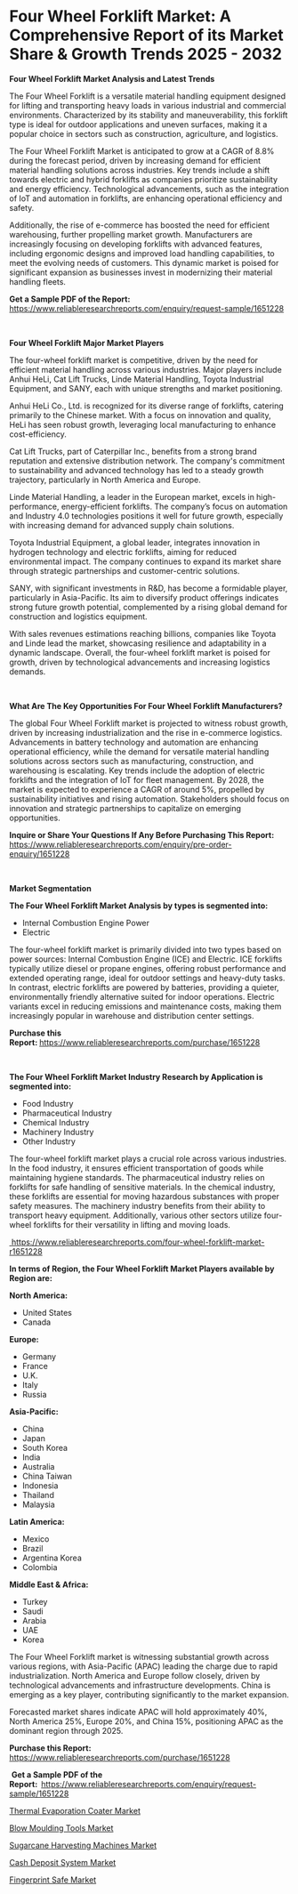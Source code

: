 <p><h1>Four Wheel Forklift Market: A Comprehensive Report of its Market Share & Growth Trends 2025 - 2032</h1></p><p><strong>Four Wheel Forklift Market Analysis and Latest Trends</strong></p>
<p><p>The Four Wheel Forklift is a versatile material handling equipment designed for lifting and transporting heavy loads in various industrial and commercial environments. Characterized by its stability and maneuverability, this forklift type is ideal for outdoor applications and uneven surfaces, making it a popular choice in sectors such as construction, agriculture, and logistics.</p><p>The Four Wheel Forklift Market is anticipated to grow at a CAGR of 8.8% during the forecast period, driven by increasing demand for efficient material handling solutions across industries. Key trends include a shift towards electric and hybrid forklifts as companies prioritize sustainability and energy efficiency. Technological advancements, such as the integration of IoT and automation in forklifts, are enhancing operational efficiency and safety. </p><p>Additionally, the rise of e-commerce has boosted the need for efficient warehousing, further propelling market growth. Manufacturers are increasingly focusing on developing forklifts with advanced features, including ergonomic designs and improved load handling capabilities, to meet the evolving needs of customers. This dynamic market is poised for significant expansion as businesses invest in modernizing their material handling fleets.</p></p>
<p><strong>Get a Sample PDF of the Report:&nbsp;</strong> <a href="https://www.reliableresearchreports.com/enquiry/request-sample/1651228?utm_campaign=102&utm_medium=2&utm_source=Github&utm_content=ia&utm_term=17022025&utm_id=four-wheel-forklift">https://www.reliableresearchreports.com/enquiry/request-sample/1651228</a></p>
<p>&nbsp;</p>
<p><strong>Four Wheel Forklift Major Market Players</strong></p>
<p><p>The four-wheel forklift market is competitive, driven by the need for efficient material handling across various industries. Major players include Anhui HeLi, Cat Lift Trucks, Linde Material Handling, Toyota Industrial Equipment, and SANY, each with unique strengths and market positioning.</p><p>Anhui HeLi Co., Ltd. is recognized for its diverse range of forklifts, catering primarily to the Chinese market. With a focus on innovation and quality, HeLi has seen robust growth, leveraging local manufacturing to enhance cost-efficiency.</p><p>Cat Lift Trucks, part of Caterpillar Inc., benefits from a strong brand reputation and extensive distribution network. The company's commitment to sustainability and advanced technology has led to a steady growth trajectory, particularly in North America and Europe. </p><p>Linde Material Handling, a leader in the European market, excels in high-performance, energy-efficient forklifts. The company’s focus on automation and Industry 4.0 technologies positions it well for future growth, especially with increasing demand for advanced supply chain solutions.</p><p>Toyota Industrial Equipment, a global leader, integrates innovation in hydrogen technology and electric forklifts, aiming for reduced environmental impact. The company continues to expand its market share through strategic partnerships and customer-centric solutions.</p><p>SANY, with significant investments in R&D, has become a formidable player, particularly in Asia-Pacific. Its aim to diversify product offerings indicates strong future growth potential, complemented by a rising global demand for construction and logistics equipment.</p><p>With sales revenues estimations reaching billions, companies like Toyota and Linde lead the market, showcasing resilience and adaptability in a dynamic landscape. Overall, the four-wheel forklift market is poised for growth, driven by technological advancements and increasing logistics demands.</p></p>
<p>&nbsp;</p>
<p><strong>What Are The Key Opportunities For Four Wheel Forklift Manufacturers?</strong></p>
<p><p>The global Four Wheel Forklift market is projected to witness robust growth, driven by increasing industrialization and the rise in e-commerce logistics. Advancements in battery technology and automation are enhancing operational efficiency, while the demand for versatile material handling solutions across sectors such as manufacturing, construction, and warehousing is escalating. Key trends include the adoption of electric forklifts and the integration of IoT for fleet management. By 2028, the market is expected to experience a CAGR of around 5%, propelled by sustainability initiatives and rising automation. Stakeholders should focus on innovation and strategic partnerships to capitalize on emerging opportunities.</p></p>
<p><strong>Inquire or Share Your Questions If Any Before Purchasing This Report:</strong> <a href="https://www.reliableresearchreports.com/enquiry/pre-order-enquiry/1651228?utm_campaign=102&utm_medium=2&utm_source=Github&utm_content=ia&utm_term=17022025&utm_id=four-wheel-forklift">https://www.reliableresearchreports.com/enquiry/pre-order-enquiry/1651228</a></p>
<p>&nbsp;</p>
<p><strong>Market Segmentation</strong></p>
<p><strong>The Four Wheel Forklift Market Analysis by types is segmented into:</strong></p>
<p><ul><li>Internal Combustion Engine Power</li><li>Electric</li></ul></p>
<p><p>The four-wheel forklift market is primarily divided into two types based on power sources: Internal Combustion Engine (ICE) and Electric. ICE forklifts typically utilize diesel or propane engines, offering robust performance and extended operating range, ideal for outdoor settings and heavy-duty tasks. In contrast, electric forklifts are powered by batteries, providing a quieter, environmentally friendly alternative suited for indoor operations. Electric variants excel in reducing emissions and maintenance costs, making them increasingly popular in warehouse and distribution center settings.</p></p>
<p><strong>Purchase this Report:&nbsp;</strong><a href="https://www.reliableresearchreports.com/purchase/1651228?utm_campaign=102&utm_medium=2&utm_source=Github&utm_content=ia&utm_term=17022025&utm_id=four-wheel-forklift">https://www.reliableresearchreports.com/purchase/1651228</a></p>
<p>&nbsp;</p>
<p><strong>The Four Wheel Forklift Market Industry Research by Application is segmented into:</strong></p>
<p><ul><li>Food Industry</li><li>Pharmaceutical Industry</li><li>Chemical Industry</li><li>Machinery Industry</li><li>Other Industry</li></ul></p>
<p><p>The four-wheel forklift market plays a crucial role across various industries. In the food industry, it ensures efficient transportation of goods while maintaining hygiene standards. The pharmaceutical industry relies on forklifts for safe handling of sensitive materials. In the chemical industry, these forklifts are essential for moving hazardous substances with proper safety measures. The machinery industry benefits from their ability to transport heavy equipment. Additionally, various other sectors utilize four-wheel forklifts for their versatility in lifting and moving loads.</p></p>
<p><a href="https://www.reliableresearchreports.com/four-wheel-forklift-market-r1651228?utm_campaign=102&utm_medium=2&utm_source=Github&utm_content=ia&utm_term=17022025&utm_id=four-wheel-forklift">&nbsp;https://www.reliableresearchreports.com/four-wheel-forklift-market-r1651228</a></p>
<p><strong>In terms of Region, the Four Wheel Forklift Market Players available by Region are:</strong></p>
<p>
    <p> <strong> North America: </strong>
        <ul>
            <li>United States</li>
            <li>Canada</li>
        </ul>
        </p> 
    <p> <strong> Europe: </strong>
        <ul>
            <li>Germany</li>
            <li>France</li>
            <li>U.K.</li>
            <li>Italy</li>
            <li>Russia</li>
        </ul>
        </p> 
    <p> <strong> Asia-Pacific: </strong>
        <ul>
            <li>China</li>
            <li>Japan</li>
            <li>South Korea</li>
            <li>India</li>
            <li>Australia</li>
            <li>China Taiwan</li>
            <li>Indonesia</li>
            <li>Thailand</li>
            <li>Malaysia</li>
        </ul>
        </p> 
    <p> <strong> Latin America: </strong>
        <ul>
            <li>Mexico</li>
            <li>Brazil</li>
            <li>Argentina Korea</li>
            <li>Colombia</li>
        </ul>
        </p> 
    <p> <strong> Middle East & Africa: </strong>
        <ul>
            <li>Turkey</li>
            <li>Saudi</li>
            <li>Arabia</li>
            <li>UAE</li>
            <li>Korea</li>
        </ul>
    </p>
    </p>
<p><p>The Four Wheel Forklift market is witnessing substantial growth across various regions, with Asia-Pacific (APAC) leading the charge due to rapid industrialization. North America and Europe follow closely, driven by technological advancements and infrastructure developments. China is emerging as a key player, contributing significantly to the market expansion. </p><p>Forecasted market shares indicate APAC will hold approximately 40%, North America 25%, Europe 20%, and China 15%, positioning APAC as the dominant region through 2025.</p></p>
<p><strong>Purchase this Report: </strong><a href="https://www.reliableresearchreports.com/purchase/1651228?utm_campaign=102&utm_medium=2&utm_source=Github&utm_content=ia&utm_term=17022025&utm_id=four-wheel-forklift">https://www.reliableresearchreports.com/purchase/1651228</a></p>
<p>&nbsp;<strong>Get a Sample PDF of the Report:&nbsp;&nbsp;</strong><a href="https://www.reliableresearchreports.com/enquiry/request-sample/1651228?utm_campaign=102&utm_medium=2&utm_source=Github&utm_content=ia&utm_term=17022025&utm_id=four-wheel-forklift">https://www.reliableresearchreports.com/enquiry/request-sample/1651228</a></p>
<p><strong></strong></p>
<p><p><a href="https://github.com/mathastilley812967/Market-Research-Report-List-1/blob/main/thermal-evaporation-coater-market.md?utm_campaign=102&utm_medium=2&utm_source=Github&utm_content=ia&utm_term=17022025&utm_id=four-wheel-forklift">Thermal Evaporation Coater Market</a></p><p><a href="https://github.com/aistraasinyo/Market-Research-Report-List-1/blob/main/blow-moulding-tools-market.md?utm_campaign=102&utm_medium=2&utm_source=Github&utm_content=ia&utm_term=17022025&utm_id=four-wheel-forklift">Blow Moulding Tools Market</a></p><p><a href="https://github.com/sadimsamid/Market-Research-Report-List-1/blob/main/sugarcane-harvesting-machines-market.md?utm_campaign=102&utm_medium=2&utm_source=Github&utm_content=ia&utm_term=17022025&utm_id=four-wheel-forklift">Sugarcane Harvesting Machines Market</a></p><p><a href="https://github.com/gamuoodhub/Market-Research-Report-List-1/blob/main/cash-deposit-system-market.md?utm_campaign=102&utm_medium=2&utm_source=Github&utm_content=ia&utm_term=17022025&utm_id=four-wheel-forklift">Cash Deposit System Market</a></p><p><a href="https://github.com/uramalorr/Market-Research-Report-List-1/blob/main/fingerprint-safe-market.md?utm_campaign=102&utm_medium=2&utm_source=Github&utm_content=ia&utm_term=17022025&utm_id=four-wheel-forklift">Fingerprint Safe Market</a></p></p>